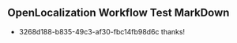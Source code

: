 ## OpenLocalization Workflow Test MarkDown
* 3268d188-b835-49c3-af30-fbc14fb98d6c thanks!

<!--HONumber=Jul16_HO4-->


